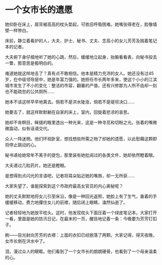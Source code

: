 # 一个女市长的遗愿 
她仰卧在床上，肩背被高高的枕头垫起，可依旧呼吸困难。她嘴张得老在，脸像墙壁一样惨白。 

床前，静立着看护的人，大夫、护士、秘书、丈夫、念高小的女儿芳芳及揣着笔记本的记者。 

大夫俯下身仔细地听了她的心跳，然后，缓缓地立起身，抬腕看看表，向秘书投去一瞥，那意思是极明白的。 

难道她就这样地去了？真有点不敢相信。他本是精力充沛的女人。她还没有过45岁，在中级领导层中，她是年富力强的。她担任市长两年多来，使这个小小的江滨城市发生了不小的变化：整洁的市容，翻番的产值，还有兴修那为人所不齿却一刻也不能疏忽的公共厕所…… 

她本不该这样早早地离去。倘若不是洪水陡涨，倘若不是堤坝决口…… 

她要去了，就这样默默躺在自家的床上，室内，回旋着悲凉的哀思。 

她却不肯瞑目，眯缝的眼里透出一种光来，这是一种寻觅和切盼之光。张着的嘴微微翕动，似有话语交代。 

众人一阵迷惘。他们环视卧室，想找想些所需之物了却她的遗愿，以此慰藉这颗即将停止跳动的心。 

秘书递给她常年不离手的提包，那里装有她批阅过的各类文件，她却依然瞪着眼。 

大夫递过几粒药片。她还是瞪眼。 

是想得到点闪光的言语吧，记者将耳朵贴近她的嘴唇，却一无所获…… 

大家失望了，谁能探索到这个市政府最高女官员的内心奥秘呢？ 

她的丈夫默默地将女儿引至床沿，像是一种回光返照，她脸上有了生气，垂着的手缓缓移动，费力地攥住女儿的前襟，随后闭上眼睛，溘然仙逝了。 

记者轻轻地为她放平枕头。这时，他发现枕头下面压着一个绿皮笔记本。大家打开一看，里面是她的防汛日记，在最末的一页，醒目地记着一条：今晚要为芳芳钉扣子。 

刷――目光射向芳芳的衣襟：上面的衣扣已经脱落了两颗。大家记得，得天夜晚，女市长倒在洪水中了。 

泪，漫过众人的眼眶。他们看到了一个女市长的朗朗硬骨，也看到了一个母亲温柔的心。
 